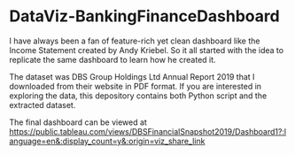 # DataViz-BankingFinanceDashboard

I have always been a fan of feature-rich yet clean dashboard like the Income Statement created by Andy Kriebel. So it all started with the idea to replicate the same dashboard to learn how he created it.

The dataset was DBS Group Holdings Ltd Annual Report 2019 that I downloaded from their website in PDF format. If you are interested in exploring the data, this depository contains both Python script and the extracted dataset.

The final dashboard can be viewed at https://public.tableau.com/views/DBSFinancialSnapshot2019/Dashboard1?:language=en&:display_count=y&:origin=viz_share_link
